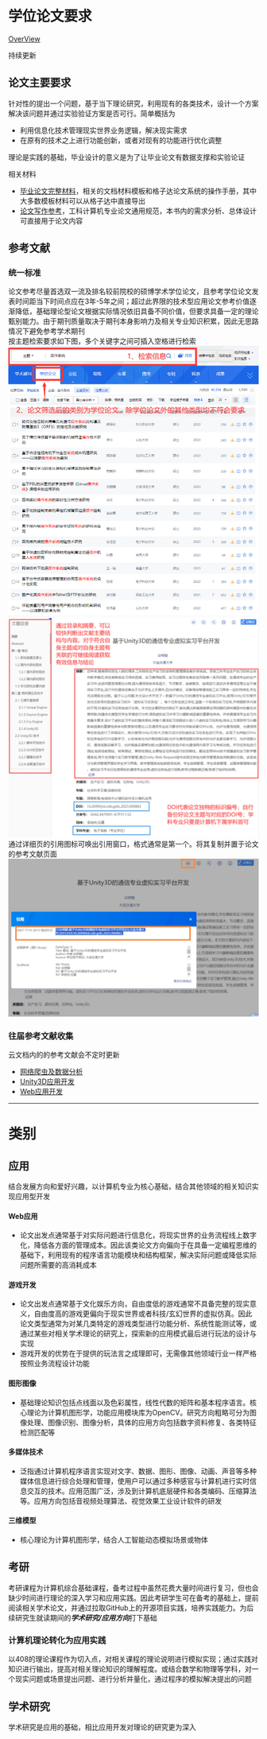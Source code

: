 # 学位论文要求
[OverView](https://github.com/DigitalMediaRD/OverView)

持续更新

## 论文主要要求
针对性的提出一个问题，基于当下理论研究，利用现有的各类技术，设计一个方案解决该问题并通过实验验证方案是否可行。简单概括为
- 利用信息化技术管理现实世界业务逻辑，解决现实需求
- 在原有的技术之上进行功能创新，或者对现有的功能进行优化调整

理论是实践的基础，毕业设计的意义是为了让毕业论文有数据支撑和实验论证

相关材料

- [毕业论文完整材料](https://kdocs.cn/join/gzj561g?f=101)，相关的文档材料模板和格子达论文系统的操作手册，其中大多数模板材料可以从格子达中直接导出
- [论文写作参考](https://kdocs.cn/join/g64pq8z?f=101)，工科计算机专业论文通用规范，本书内的需求分析、总体设计可直接用于论文内容
## 参考文献
### 统一标准
论文参考尽量首选双一流及排名较前院校的硕博学术学位论文，且参考学位论文发表时间距当下时间点应在3年-5年之间；超过此界限的技术型应用论文参考价值逐渐降低，基础理论型论文根据实际情况依旧具备不同价值，但要求具备一定的理论甄别能力。由于期刊质量取决于期刊本身影响力及相关专业知识积累，因此无思路情况下避免参考学术期刊  
按主题检索要求如下图，多个关键字之间可插入空格进行检索
![](https://github.com/DigitalMediaRD/OverView/blob/main/res/Thesis/001.png)
![](https://github.com/DigitalMediaRD/OverView/blob/main/res/Thesis/002.png)
通过详细页的引用图标可唤出引用窗口，格式通常是第一个。将其复制并置于论文的参考文献页面
![](https://github.com/DigitalMediaRD/OverView/blob/main/res/Thesis/003.png)

### 往届参考文献收集
云文档内的的参考文献会不定时更新
- [网络爬虫及数据分析](https://kdocs.cn/join/gzyrddz?f=101)
- [Unity3D应用开发](https://kdocs.cn/join/g6p53hz?f=101)
- [Web应用开发](https://kdocs.cn/join/g5rk3ma?f=101)

---- 
# 类别

## 应用
结合发展方向和爱好兴趣，以计算机专业为核心基础，结合其他领域的相关知识实现应用型开发

#### Web应用
- 论文出发点通常基于对实际问题进行信息化，将现实世界的业务流程线上数字化，降低各方面的管理成本。因此该类论文方向偏向于在具备一定编程思维的基础下，利用现有的程序语言功能模块和结构框架，解决实际问题或降低实际问题所需要的高消耗成本
#### 游戏开发
- 论文出发点通常基于文化娱乐方向，自由度低的游戏通常不具备完整的现实意义，自由度高的游戏更偏向于现实世界或者科技/玄幻世界的虚拟仿真。因此论文类型通常为对某几类特定的游戏类型进行功能分析、系统性能测试等，或通过某些对相关学术理论的研究上，探索新的应用模式最后进行玩法的设计与实现
- 游戏开发的优势在于提供的玩法言之成理即可，无需像其他领域行业一样严格按照业务流程设计功能
#### 图形图像
- 基础理论知识包括点线面以及色彩属性，线性代数的矩阵和基本程序语言。核心理论为计算机图形学，功能应用模块库为OpenCV。研究方向粗略可分为图像处理、图像识别、图像分析，具体的应用方向包括数字资料修复、各类特征检测匹配等
#### 多媒体技术
- 泛指通过计算机程序语言实现对文字、数据、图形、图像、动画、声音等多种媒体信息进行综合处理和管理，使用户可以通过多种感官与计算机进行实时信息交互的技术。应用范围广泛，涉及到计算机底层硬件和各类编码、压缩算法等。应用方向包括音视频处理算法、视觉效果工业设计软件的研发
#### 三维模型
- 核心理论为计算机图形学，结合人工智能动态模拟场景或物体


## 考研
考研课程为计算机综合基础课程，备考过程中虽然花费大量时间进行复习，但也会缺少时间进行理论的深入学习和应用实践。因此考研学生可在备考的基础上，提前阅读相关学术论文，并通过拉取GitHub上的开源项目实践，培养实践能力。为后续研究生就读期间的***学术研究/应用方向***打下基础
### 计算机理论转化为应用实践
以408的理论课程作为切入点，对相关课程的理论说明进行模拟实现；通过实践对知识进行输出，提高对相关理论知识的理解程度。或结合数学和物理等学科，对一个现实问题或场景提出问题、进行分析并量化，通过程序的模拟解决提出的问题
## 学术研究
学术研究是应用的基础，相比应用开发对理论的研究更为深入
